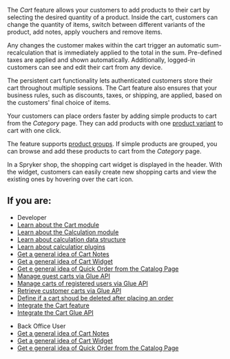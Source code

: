 The *Cart* feature allows your customers to add products to their cart by selecting the desired quantity of a product. Inside the cart, customers can change the quantity of items, switch between different variants of the product, add notes, apply vouchers and remove items. 

Any changes the customer makes within the cart trigger an automatic sum-recalculation that is immediately applied to the total in the sum. Pre-defined taxes are applied and shown automatically. Additionally, logged-in customers can see and edit their cart from any device.  

The persistent cart functionality lets authenticated customers store their cart throughout multiple sessions. The Cart feature also ensures that your business rules, such as discounts, taxes, or shipping, are applied, based on the customers' final choice of items. 

Your customers can place orders faster by adding simple products to cart from the *Category* page. They can add products with one [product variant](https://documentation.spryker.com/docs/product-abstraction) to cart with one click. 

The feature supports [product groups](https://documentation.spryker.com/docs/product-group). If simple products are grouped, you can browse and add these products to cart from the *Category* page.

In a Spryker shop, the shopping cart widget is displayed in the header. With the widget, customers can easily create new shopping carts and view the existing ones by hovering over the cart icon.

## If you are:

<div class="mr-container">
    <div class="mr-list-container">
        <!-- col1 -->
        <div class="mr-col">
            <ul class="mr-list mr-list-green">
                <li class="mr-title">Developer</li>
                <li><a href="https://documentation.spryker.com/docs/cart-functionality" class="mr-link">Learn about the Cart module</a></li>
                <li><a href="https://documentation.spryker.com/docs/calculation-3-0" class="mr-link">Learn about the Calculation module</a></li>
                <li><a href="https://documentation.spryker.com/docs/calculation-data-structure" class="mr-link">Learn about calculation data structure</a></li>
                <li><a href="https://documentation.spryker.com/docs/calculator-plugins" class="mr-link">Learn about calculatior plugins</a></li>
                <li><a href="https://documentation.spryker.com/docs/cart-notes-overview" class="mr-link">Get a general idea of Cart Notes</a></li>
                <li><a href="https://documentation.spryker.com/docs/cart-widget-overview" class="mr-link">Get a general idea of Cart Widget</a></li>
                <li><a href="https://documentation.spryker.com/docs/quick-order-from-the-catalog-page-overview" class="mr-link">Get e general idea of Quick Order from the Catalog Page</a></li>
               <li><a href="https://documentation.spryker.com/docs/en/managing-guest-carts" class="mr-link">Manage guest carts via Glue API</a></li>
                <li><a href="https://documentation.spryker.com/docs/en/managing-carts-of-registered-users" class="mr-link">Manage carts of registered users via Glue API</a></li>
                <li><a href="https://documentation.spryker.com/docs/retrieving-customer-carts" class="mr-link">Retrieve customer carts via Glue API</a></li>
                <li><a href="https://documentation.spryker.com/docs/howto-define-if-a-cart-should-be-deleted-after-placing-an-order" class="mr-link">Define if a cart shoud be deleted after placing an order</a></li>
                <li><a href="https://documentation.spryker.com/docs/cart-feature-integration" class="mr-link">Integrate the Cart feature</a></li>
                <li><a href="https://documentation.spryker.com/docs/glue-api-cart-feature-integration" class="mr-link">Integrate the Cart Glue API</a></li>
            </ul>
        </div>
        <!-- col2 -->
        <div class="mr-col">
            <ul class="mr-list mr-list-blue">
                <li class="mr-title"> Back Office User</li>
                <li><a href="https://documentation.spryker.com/docs/cart-notes-overview" class="mr-link">Get a general idea of Cart Notes</a></li>
                <li><a href="https://documentation.spryker.com/docs/cart-widget-overview" class="mr-link">Get a general idea of Cart Widget</a></li>
                <li><a href="https://documentation.spryker.com/docs/quick-order-from-the-catalog-page-overview" class="mr-link">Get e general idea of Quick Order from the Catalog Page</a></li>
            </ul>
        </div>
    </div>
</div>